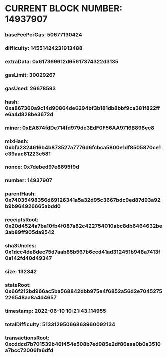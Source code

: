 # CURRENT BLOCK NUMBER: 14937907

### baseFeePerGas: 50677130424
### difficulty: 14551424231913488
### extraData: 0x617369612d65617374322d3135
### gasLimit: 30029267
### gasUsed: 26678593
### hash: 0xa867360a9c14d90864de6294bf3b181db8bbf9ca381f822ffe6a4d828be3672d
### miner: 0xEA674fdDe714fd979de3EdF0F56AA9716B898ec8
### mixHash: 0xbfa2324616b4b873527a7776d6fcbca5800e1df8505870ce1c39aae81223e581
### nonce: 0x7debed97e8695f9d
### number: 14937907
### parentHash: 0x74035498356d69126341a5a32d95c3667bdc9ed87d93a92b9b964926665abdd0
### receiptsRoot: 0x20d4524a7ba10fb4f087a82c422754010abc8db6464632be3ab89ff905da9542
### sha3Uncles: 0x1dcc4de8dec75d7aab85b567b6ccd41ad312451b948a7413f0a142fd40d49347
### size: 132342
### stateRoot: 0x66f212bd966ac5ba568842dbb975e4f6852a56d2e7045275226548aa8a4d4657
### timestamp: 2022-06-10 10:21:43.114955
### totalDifficulty: 51331295066863960092134
### transactionsRoot: 0xcddcd7b701539b46f454e508b7ed985e2df86aaa0b0a3510a7bcc72006fa6dfd
